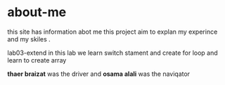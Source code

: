 # about-me
this site has information abot me
this project aim to explan my experince and my skiles .

lab03-extend
in this lab we learn switch stament and create  for loop and learn to create array 

**thaer braizat** was the driver and **osama alali** was the naviqator